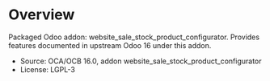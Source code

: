 # Overview

Packaged Odoo addon: website_sale_stock_product_configurator. Provides features documented in upstream Odoo 16 under this addon.

- Source: OCA/OCB 16.0, addon website_sale_stock_product_configurator
- License: LGPL-3
